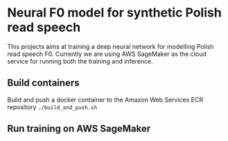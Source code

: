 # Neural F0 model for synthetic Polish read speech
This projects aims at training a deep neural network for modelling Polish read speech F0.
Currently we are using AWS SageMaker as the cloud service for running both the training and
inference. 

## Build containers
Build and push a docker container to the Amazon Web Services ECR repository
`./build_and_push.sh`

## Run training on AWS SageMaker
